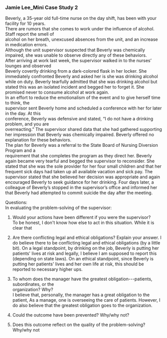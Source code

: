 ### Jamie Lee_Mini Case Study 2
Beverly, a 35-year old full-time nurse on the day shift, has been with your facility for 10 years.  
There are rumors that she comes to work under the influence of alcohol. Staff report the smell of  
alcohol on her breath, unexcused absences from the unit, and an increase in medication errors.  
Although the unit supervisor suspected that Beverly was chemically impaired, she was unable to observe directly any of these behaviors.  
After arriving at work last week, the supervisor walked in to the nurses’ lounges and observed  
Beverly covertly drinking from a dark-colored flask in her locker. She immediately confronted Beverly and asked her is she was drinking alcohol while on duty. Beverly tearfully admitted that she was drinking alcohol but stated this was an isolated incident and begged her to forget it. She promised never to consume alcohol at work again.  
In an effort to reduce the emotionalism of the event and to give herself time to think, the  
supervisor sent Beverly home and scheduled a conference with her for later in the day. At this  
conference, Beverly was defensive and stated, “I do not have a drinking problem, and you are  
overreacting.” The supervisor shared data that she had gathered supporting her impression that Beverly was chemically impaired. Beverly offered no explanation for these behaviors.  
The plan for Beverly was a referral to the State Board of Nursing Diversion Program and a  
requirement that she completes the program as they direct her. Beverly again became very tearful and begged the supervisor to reconsider. She stated that she was the sole provider for her four small children and that her frequent sick days had taken up all available vacation and sick pay. The supervisor stated that she believed her decision was appropriate and again encouraged Beverly to seek guidance for her drinking. Four days later, a colleague of Beverly’s stopped in the supervisor’s office and informed her that Beverly had attempted to commit suicide the day after the meeting.  

Questions:  
In evaluating the problem-solving of the supervisor:  

1. Would your actions have been different if you were the supervisor?  
		To be honest, I don't know how else to act in this situation. While it is clear that 
	
2. Are there conflicting legal and ethical obligations? Explain your answer.
		I do believe there to be conflicting legal and ethical obligations (by a little bit). On a legal standpoint, by drinking on the job, Beverly is putting her patients' lives at risk and legally, I believe I am supposed to report this (depending on state laws).
		On an ethical standpoint, since Beverly is putting her patients' lives and her own life at risk, this should be reported to necessary higher ups. 
	
3. To whom does the manager have the greatest obligation---patients, subordinates, or the  
organization? Why?  
		I believe that, personally, the manager has a great obligation to the patient, As a manage, one is overseeing the care of patients. However, I do also believe that the greatest obligation goes to the organization. 
		
1. Could the outcome have been prevented? Why/why not?  
2. Does this outcome reflect on the quality of the problem-solving? Why/why not